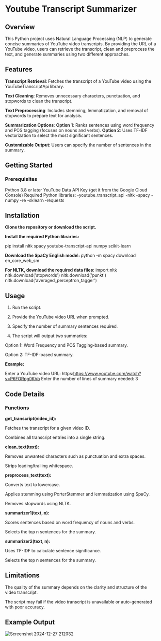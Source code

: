 # Youtube Transcript Summarizer
## Overview

This Python project uses Natural Language Processing (NLP) to generate concise summaries of YouTube video transcripts. By providing the URL of a YouTube video, users can retrieve the transcript, clean and preprocess the text, and generate summaries using two different approaches.

## Features
**Transcript Retrieval**: Fetches the transcript of a YouTube video using the YouTubeTranscriptApi library.

**Text Cleaning**: Removes unnecessary characters, punctuation, and stopwords to clean the transcript.

**Text Preprocessing**: Includes stemming, lemmatization, and removal of stopwords to prepare text for analysis.

**Summarization Options**:
  **Option 1**: Ranks sentences using word frequency and POS tagging (focuses on nouns and verbs).
  **Option 2**: Uses TF-IDF vectorization to select the most significant sentences.

**Customizable Output**: Users can specify the number of sentences in the summary.

## Getting Started
### Prerequisites
Python 3.8 or later
YouTube Data API Key (get it from the Google Cloud Console)
Required Python libraries:
  -youtube_transcript_api
  -nltk
  -spacy
  -numpy
  -re
  -sklearn
  -requests

## Installation
**Clone the repository or download the script.**

**Install the required Python libraries:**

pip install nltk spacy youtube-transcript-api numpy scikit-learn

**Download the SpaCy English model:**
python -m spacy download en_core_web_sm

**For NLTK, download the required data files:**
import nltk
nltk.download('stopwords')
nltk.download('punkt')
nltk.download('averaged_perceptron_tagger')

## Usage

1. Run the script.

2. Provide the YouTube video URL when prompted.

3. Specify the number of summary sentences required.

4. The script will output two summaries:

  Option 1: Word Frequency and POS Tagging-based summary.

  Option 2: TF-IDF-based summary.

**Example:**

Enter a YouTube video URL: https:https://www.youtube.com/watch?v=P6FORpg0KVo
Enter the number of lines of summary needed: 3

## Code Details

### Functions

**get_transcript(video_id):**

Fetches the transcript for a given video ID.

Combines all transcript entries into a single string.

**clean_text(text):**

Removes unwanted characters such as punctuation and extra spaces.

Strips leading/trailing whitespace.

**preprocess_text(text):**

Converts text to lowercase.

Applies stemming using PorterStemmer and lemmatization using SpaCy.

Removes stopwords using NLTK.

**summarizer1(text, n):**

Scores sentences based on word frequency of nouns and verbs.

Selects the top n sentences for the summary.

**summarizer2(text, n):**

Uses TF-IDF to calculate sentence significance.

Selects the top n sentences for the summary.

## Limitations

The quality of the summary depends on the clarity and structure of the video transcript.

The script may fail if the video transcript is unavailable or auto-generated with poor accuracy.

## Example Output
![Screenshot 2024-12-27 212032](https://github.com/user-attachments/assets/fda1c5d8-4d2c-4729-b707-9f030fd966c3)

